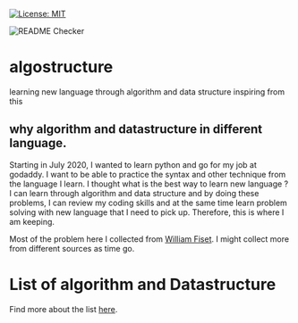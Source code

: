 [![License: MIT](https://img.shields.io/badge/License-MIT-yellow.svg)](https://opensource.org/licenses/MIT)


![README Checker](https://github.com/williamfiset/Algorithms/workflows/README%20URL%20Checker/badge.svg)

# algostructure
learning new language through algorithm and data structure inspiring from this 

## why algorithm and datastructure in different language. 
Starting in July 2020, I wanted to learn python and go for my job at godaddy. I want to be able to practice the syntax and other technique from the language I learn. I thought what is the best way to learn new language ? I can learn through algorithm and data structure and by doing these problems, I can review my coding skills and at the same time learn problem solving with new language that I need to pick up. Therefore, this is where I am keeping. 

Most of the problem here I collected from [William Fiset](https://github.com/williamfiset/Algorithms). I might collect more from different sources as time go.


# List of algorithm and Datastructure

Find more about the list [here](List.md).